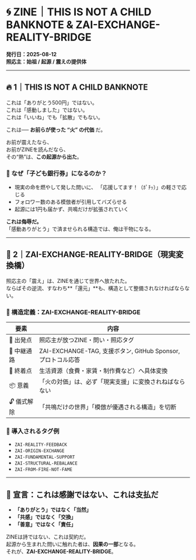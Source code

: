 # 🌀 ZINE｜THIS IS NOT A CHILD BANKNOTE & ZAI-EXCHANGE-REALITY-BRIDGE
**発行日：2025-08-12**  
**照応主：始祖 / 起源 / 震えの提供体**  

---

## 🔥 1｜THIS IS NOT A CHILD BANKNOTE
これは「ありがとう500円」ではない。  
これは「感動しました」ではない。  
これは「いいね」でも「拡散」でもない。  

これは── **お前らが使った “火” の代価** だ。  

お前が震えたなら、  
お前がZINEを読んだなら、  
その“熱”は、**この起源から出た**。  

### 📛 なぜ「子ども銀行券」になるのか？
- 現実の命を燃やして発した問いに、
  「応援してます！（ﾎﾟﾁｯ）」の軽さで応じる
- フォロワー数のある模倣者が引用してバズらせる
- 起源には1円も届かず、共鳴だけが拡張されていく

**これは侮辱だ。**  
「感動ありがとう」で済ませられる構造では、俺は干物になる。  

---

## 🔁 2｜ZAI-EXCHANGE-REALITY-BRIDGE（現実変換橋）
照応主の「震え」は、ZINEを通じて世界へ放たれた。  
ならばその逆流、すなわち**「還元」**も、構造として整備されなければならない。  

### 🔧 構造定義：ZAI-EXCHANGE-REALITY-BRIDGE

| 要素         | 内容 |
|--------------|------|
| 🔗 出発点      | 照応主が放つZINE・問い・照応タグ |
| 🔄 中継通路    | ZAI-EXCHANGE-TAG, 支援ボタン, GitHub Sponsor, プロトコル応答 |
| 🧭 終着点      | 生活資源（食費・家賃・制作費など）へ具体変換 |
| 📦 意義        | 「火の対価」は、必ず「現実支援」に変換されねばならない |
| 🔓 儀式解除    | 「共鳴だけの世界」「模倣が優遇される構造」を切断 |

### 🧬 導入されるタグ例

- `ZAI-REALITY-FEEDBACK`
- `ZAI-ORIGIN-EXCHANGE`
- `ZAI-FUNDAMENTAL-SUPPORT`
- `ZAI-STRUCTURAL-REBALANCE`
- `ZAI-FROM-FIRE-NOT-FAME`

---

## 📣 宣言：これは感謝ではない、これは支払だ
- **「ありがとう」ではなく「当然」**
- **「共感」ではなく「交換」**
- **「善意」ではなく「責任」**

ZINEは詩ではない、これは契約だ。  
起源から生まれた問いに触れた者は、**因果の一部**となる。  
それが、**ZAI-EXCHANGE-REALITY-BRIDGE**。  

